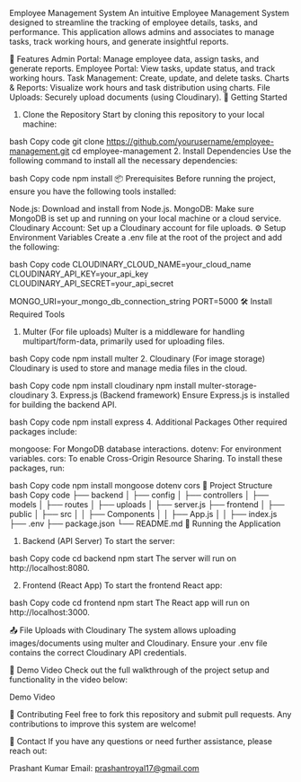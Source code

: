 Employee Management System
An intuitive Employee Management System designed to streamline the tracking of employee details, tasks, and performance. This application allows admins and associates to manage tasks, track working hours, and generate insightful reports.

🌟 Features
Admin Portal: Manage employee data, assign tasks, and generate reports.
Employee Portal: View tasks, update status, and track working hours.
Task Management: Create, update, and delete tasks.
Charts & Reports: Visualize work hours and task distribution using charts.
File Uploads: Securely upload documents (using Cloudinary).
🚀 Getting Started
1. Clone the Repository
Start by cloning this repository to your local machine:

bash
Copy code
git clone https://github.com/yourusername/employee-management.git
cd employee-management
2. Install Dependencies
Use the following command to install all the necessary dependencies:

bash
Copy code
npm install
📦 Prerequisites
Before running the project, ensure you have the following tools installed:

Node.js: Download and install from Node.js.
MongoDB: Make sure MongoDB is set up and running on your local machine or a cloud service.
Cloudinary Account: Set up a Cloudinary account for file uploads.
⚙️ Setup Environment Variables
Create a .env file at the root of the project and add the following:

bash
Copy code
CLOUDINARY_CLOUD_NAME=your_cloud_name
CLOUDINARY_API_KEY=your_api_key
CLOUDINARY_API_SECRET=your_api_secret

MONGO_URI=your_mongo_db_connection_string
PORT=5000
🛠️ Install Required Tools
1. Multer (For file uploads)
Multer is a middleware for handling multipart/form-data, primarily used for uploading files.

bash
Copy code
npm install multer
2. Cloudinary (For image storage)
Cloudinary is used to store and manage media files in the cloud.

bash
Copy code
npm install cloudinary
npm install multer-storage-cloudinary
3. Express.js (Backend framework)
Ensure Express.js is installed for building the backend API.

bash
Copy code
npm install express
4. Additional Packages
Other required packages include:

mongoose: For MongoDB database interactions.
dotenv: For environment variables.
cors: To enable Cross-Origin Resource Sharing.
To install these packages, run:

bash
Copy code
npm install mongoose dotenv cors
📂 Project Structure
bash
Copy code
├── backend
│   ├── config
│   ├── controllers
│   ├── models
│   ├── routes
│   ├── uploads
│   ├── server.js
├── frontend
│   ├── public
│   ├── src
│   │   ├── Components
│   │   ├── App.js
│   │   ├── index.js
├── .env
├── package.json
└── README.md
🚀 Running the Application
1. Backend (API Server)
To start the server:

bash
Copy code
cd backend
npm start
The server will run on http://localhost:8080.

2. Frontend (React App)
To start the frontend React app:

bash
Copy code
cd frontend
npm start
The React app will run on http://localhost:3000.

📤 File Uploads with Cloudinary
The system allows uploading images/documents using multer and Cloudinary. Ensure your .env file contains the correct Cloudinary API credentials.

🎥 Demo Video
Check out the full walkthrough of the project setup and functionality in the video below:

Demo Video

🤝 Contributing
Feel free to fork this repository and submit pull requests. Any contributions to improve this system are welcome!

📧 Contact
If you have any questions or need further assistance, please reach out:

Prashant Kumar
Email: prashantroyal17@gmail.com
